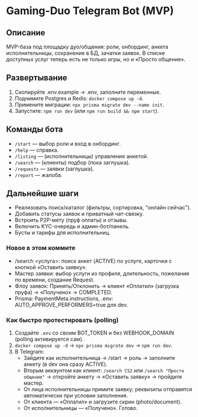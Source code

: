 # Gaming-Duo Telegram Bot (MVP)

## Описание
MVP-база под площадку дуо/общения: роли, онбординг, анкета исполнительницы, сохранение в БД, зачатки заявок. В списке доступных услуг теперь есть не только игры, но и «Просто общение».

## Развертывание
1. Скопируйте .env.example → .env, заполните переменные.
2. Поднимите Postgres и Redis: `docker compose up -d`.
3. Примените миграции: `npx prisma migrate dev --name init`.
4. Запустите: `npm run dev` (или `npm run build && npm start`).

## Команды бота
- `/start` — выбор роли и вход в онбординг.
- `/help` — справка.
- `/listing` — (исполнительницы) управление анкетой.
- `/search` — (клиенты) подбор (пока заглушка).
- `/requests` — заявки (заглушка).
- `/report` — жалоба.

## Дальнейшие шаги
- Реализовать поиск/каталог (фильтры, сортировка, "онлайн сейчас").
- Добавить статусы заявок и приватный чат-связку.
- Встроить P2P-мету (пруф оплаты) и отзывы.
- Включить KYC-очередь и админ-бот/панель.
- Бусты и тарифы для исполнительниц.

### Новое в этом коммите
- /search <услуга>: поиск анкет (ACTIVE) по услуге, карточки с кнопкой «Оставить заявку».
- Мастер заявки: выбор услуги из профиля, длительность, пожелания по времени, создание Request.
- Флоу заявок: Принять/Отклонить → клиент «Оплатил» (загрузка пруфа) → «Получено» → COMPLETED.
- Prisma: PaymentMeta.instructions, .env: AUTO_APPROVE_PERFORMERS=true для dev.

### Как быстро протестировать (polling)
1. Создайте `.env` со своим BOT_TOKEN и без WEBHOOK_DOMAIN (polling активируется сам).
2. `docker compose up -d` → `npx prisma migrate dev` → `npm run dev`.
3. В Telegram:
   - Зайдите как исполнительница → /start → роль → заполните анкету (в dev она сразу ACTIVE).
   - Вторым аккаунтом как клиент: `/search CS2` или `/search "Просто общение"` → откройте анкету → «Оставить заявку» → пройдите мастер.
   - От лица исполнительницы примите заявку; реквизиты отправятся автоматически при условии заполнения.
   - От клиента — «Оплатил» и загрузите скрин (photo/document).
   - От исполнительницы — «Получено». Готово.
